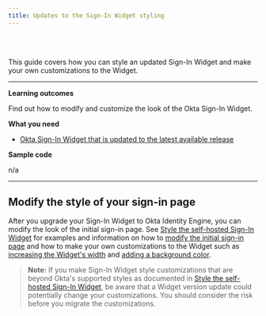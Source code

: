 ```yaml
---
title: Updates to the Sign-In Widget styling
---
```


<ApiLifecycle access="ie" /><br>
<ApiLifecycle access="Limited GA" /><br>

This guide covers how you can style an updated Sign-In Widget and make your own customizations to the Widget.

---
**Learning outcomes**

Find out how to modify and customize the look of the Okta Sign-In Widget.

**What you need**

* [Okta Sign-In Widget that is updated to the latest available release](/docs/guides/oie-upgrade-sign-in-widget/main/)

**Sample code**

n/a

---

## Modify the style of your sign-in page

After you upgrade your Sign-In Widget to Okta Identity Engine, you can modify the look of the initial sign-in page. See [Style the self-hosted Sign-In Widget](/docs/guides/style-the-widget/style-self-hosted/) for examples and information on how to [modify the initial sign-in page](/docs/guides/style-the-widget/style-self-hosted/#initial-sign-in-page) and how to make your own customizations to the Widget such as [increasing the Widget's width](/docs/guides/style-the-widget/style-self-hosted/#widget-positioning-width) and [adding a background color](/docs/guides/style-the-widget/style-self-hosted/#background).

> **Note:** If you make Sign-In Widget style customizations that are beyond Okta's supported styles as documented in [Style the self-hosted Sign-In Widget](/docs/guides/style-the-widget/style-self-hosted/), be aware that a Widget version update could potentially change your customizations. You should consider the risk before you migrate the customizations.